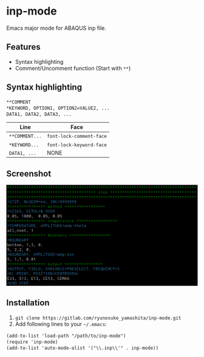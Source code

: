# inp-mode

Emacs major mode for ABAQUS inp file.

<!-- ================================================================================ -->
<!-- ================================================================================ -->
## Features
* Syntax highlighting
* Comment/Uncomment function (Start with `**`)

<!-- ================================================================================ -->
<!-- ================================================================================ -->
## Syntax highlighting

```inp
**COMMENT
*KEYWORD, OPTION1, OPTION2=VALUE2, ...
DATA1, DATA2, DATA3, ...
```

| Line           | Face                     |
|----------------|--------------------------|
| `**COMMENT...` | `font-lock-comment-face` |
| `*KEYWORD...`  | `font-lock-keyword-face` |
| `DATA1, ...`   | NONE                     |

<!-- ================================================================================ -->
<!-- ================================================================================ -->
## Screenshot

![](./doc/screenshot.png)

<!-- ================================================================================ -->
<!-- ================================================================================ -->
## Installation

1. `git clone https://gitlab.com/ryunosuke_yamashita/inp-mode.git`
2. Add following lines to your `~/.emacs`:

```elisp
(add-to-list 'load-path "/path/to/inp-mode")
(require 'inp-mode)
(add-to-list 'auto-mode-alist '("\\.inp\\'" . inp-mode))
```
